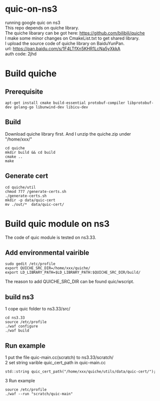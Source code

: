 # quic-on-ns3
running google quic on ns3  
This repo depends on quiche library.   
The quiche libarary can be got here: https://github.com/bilibili/quiche  
I make some minor changes on CmakeList.txt to get shared library.  
I upload the source code of quiche library on BaiduYunPan.  
url: https://pan.baidu.com/s/1F4LTfXn5KHR1LcNa5yXkkA   
auth code: 2jhd   
# Build quiche   
## Prerequisite  
```
apt-get install cmake build-essential protobuf-compiler libprotobuf-dev golang-go libunwind-dev libicu-dev  
```
## Build  
Download quiche library first. And I unzip the quiche.zip under "/home/xxx/"  
```
cd quiche  
mkdir build && cd build  
cmake ..  
make  
```
## Generate cert  
```
cd quiche/util  
chmod 777 /generate-certs.sh  
./generate-certs.sh   
mkdir -p data/quic-cert  
mv ./out/*  data/quic-cert/  
```
# Build quic module on ns3  
The code of quic module is tested on ns3.33.  
## Add environmental vairible
```
sudo gedit /etc/profile  
export QUICHE_SRC_DIR=/home/xxx/quiche/  
export LD_LIBRARY_PATH=$LD_LIBRARY_PATH:$QUICHE_SRC_DIR/build/  
```
The reason to add QUICHE_SRC_DIR can be found quic/wscript.  
## build ns3  
1 cope quic folder to ns3.33/src/  
```
cd ns3.33  
source /etc/profile  
./waf configure  
./waf build  
```
## Run example 
1 put the file quic-main.cc(scratch) to ns3.33/scratch/  
2 set string varible quic_cert_path in quic-main.cc  
```
std::string quic_cert_path("/home/xxx/quiche/utils/data/quic-cert/");
```
3 Run example  
```
source /etc/profile  
./waf --run "scratch/quic-main"  
```
